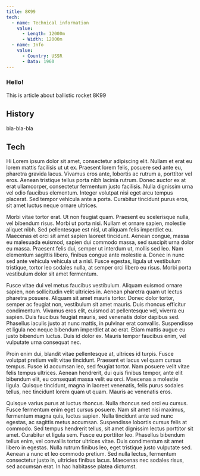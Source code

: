 ```yaml
---
title: 8K99
tech:
  - name: Technical information
    value:
      - Length: 12000m
      - Width: 12000m
  - name: Info
    value:
      - Country: USSR
      - Data: 1960
---
```


### Hello!
This is article about ballistic rocket 8K99

## History

bla-bla-bla

## Tech

Hi
Lorem ipsum dolor sit amet, consectetur adipiscing elit. Nullam et erat eu lorem mattis facilisis ut ut ex. Praesent lorem felis, posuere sed ante eu, pharetra gravida lacus. Vivamus eros ante, lobortis ac rutrum a, porttitor vel eros. Aenean tristique tellus porta nibh lacinia rutrum. Donec auctor ex at erat ullamcorper, consectetur fermentum justo facilisis. Nulla dignissim urna vel odio faucibus elementum. Integer volutpat nisi eget arcu tempus placerat. Sed tempor vehicula ante a porta. Curabitur tincidunt purus eros, sit amet luctus neque ornare ultrices.

Morbi vitae tortor erat. Ut non feugiat quam. Praesent eu scelerisque nulla, vel bibendum risus. Morbi ut porta nisi. Nullam et ornare sapien, molestie aliquet nibh. Sed pellentesque est nisl, ut aliquam felis imperdiet eu. Maecenas et orci sit amet sapien laoreet tincidunt. Aenean congue, massa eu malesuada euismod, sapien dui commodo massa, sed suscipit urna dolor eu massa. Praesent felis dui, semper ut interdum ut, mollis sed leo. Nam elementum sagittis libero, finibus congue ante molestie a. Donec in nunc sed ante vehicula vehicula ut a nisl. Fusce egestas, ligula ut vestibulum tristique, tortor leo sodales nulla, at semper orci libero eu risus. Morbi porta vestibulum dolor sit amet fermentum.

Fusce vitae dui vel metus faucibus vestibulum. Aliquam euismod ornare sapien, non sollicitudin velit ultricies in. Aenean pharetra quam ut lectus pharetra posuere. Aliquam sit amet mauris tortor. Donec dolor tortor, semper ac feugiat non, vestibulum sit amet mauris. Duis rhoncus efficitur condimentum. Vivamus eros elit, euismod at pellentesque vel, viverra eu sapien. Duis faucibus feugiat mauris, sed venenatis dolor dapibus sed. Phasellus iaculis justo at nunc mattis, in pulvinar erat convallis. Suspendisse et ligula nec neque bibendum imperdiet at ac erat. Etiam mattis augue eu justo bibendum luctus. Duis id dolor ex. Mauris tempor faucibus enim, vel vulputate urna consequat nec.

Proin enim dui, blandit vitae pellentesque at, ultrices id turpis. Fusce volutpat pretium velit vitae tincidunt. Praesent et lacus vel quam cursus tempus. Fusce id accumsan leo, sed feugiat tortor. Nam posuere velit vitae felis tempus ultrices. Aenean hendrerit, dui quis finibus tempor, ante elit bibendum elit, eu consequat massa velit eu orci. Maecenas a molestie ligula. Quisque tincidunt, magna in laoreet venenatis, felis purus sodales tellus, nec tincidunt lorem quam ut quam. Mauris ac venenatis eros.

Quisque varius purus at luctus rhoncus. Nulla rhoncus sed orci eu cursus. Fusce fermentum enim eget cursus posuere. Nam sit amet nisi maximus, fermentum magna quis, luctus sapien. Nulla tincidunt ante sed nunc egestas, ac sagittis metus accumsan. Suspendisse lobortis cursus felis at commodo. Sed tempus hendrerit tellus, sit amet dignissim lectus porttitor sit amet. Curabitur et ligula sem. Fusce eu porttitor leo. Phasellus bibendum tellus enim, vel convallis tortor ultrices vitae. Duis condimentum sit amet libero in egestas. Nulla rutrum finibus leo, eget tristique justo vulputate sed. Aenean a nunc et leo commodo pretium. Sed nulla lectus, fermentum consectetur justo in, ultricies finibus lacus. Maecenas nec sodales risus, sed accumsan erat. In hac habitasse platea dictumst.
